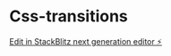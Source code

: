 # Css-transitions

[Edit in StackBlitz next generation editor ⚡️](https://stackblitz.com/~/github.com/Ronjasolberg/Css-transitions)